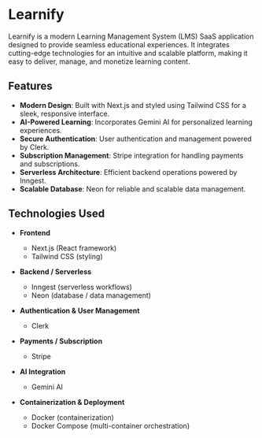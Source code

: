 # Learnify

Learnify is a modern Learning Management System (LMS) SaaS application designed to provide seamless educational experiences. It integrates cutting-edge technologies for an intuitive and scalable platform, making it easy to deliver, manage, and monetize learning content.

## Features

- **Modern Design**: Built with Next.js and styled using Tailwind CSS for a sleek, responsive interface.
- **AI-Powered Learning**: Incorporates Gemini AI for personalized learning experiences.
- **Secure Authentication**: User authentication and management powered by Clerk.
- **Subscription Management**: Stripe integration for handling payments and subscriptions.
- **Serverless Architecture**: Efficient backend operations powered by Inngest.
- **Scalable Database**: Neon for reliable and scalable data management.

## Technologies Used

- **Frontend**
  - Next.js (React framework)
  - Tailwind CSS (styling)

- **Backend / Serverless**
  - Inngest (serverless workflows)
  - Neon (database / data management)

- **Authentication & User Management**
  - Clerk

- **Payments / Subscription**
  - Stripe

- **AI Integration**
  - Gemini AI

- **Containerization & Deployment**
  - Docker (containerization)
  - Docker Compose (multi-container orchestration)

